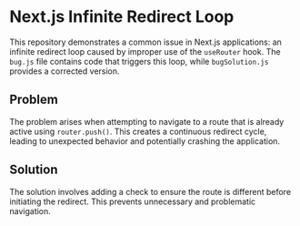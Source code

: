 # Next.js Infinite Redirect Loop

This repository demonstrates a common issue in Next.js applications: an infinite redirect loop caused by improper use of the `useRouter` hook. The `bug.js` file contains code that triggers this loop, while `bugSolution.js` provides a corrected version.

## Problem

The problem arises when attempting to navigate to a route that is already active using `router.push()`. This creates a continuous redirect cycle, leading to unexpected behavior and potentially crashing the application.

## Solution

The solution involves adding a check to ensure the route is different before initiating the redirect.  This prevents unnecessary and problematic navigation.
